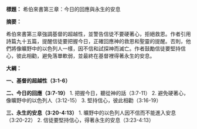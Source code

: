 **標題：** 希伯來書第三章：今日的回應與永生的安息

**摘要：**

希伯來書第三章強調基督的超越性，並警告信徒不要硬著心，拒絕救恩。作者引用詩篇九十五篇，提醒信徒要把握今日，正確回應神的救恩和聖靈的提醒。否則，他們將像曠野中的以色列人一樣，因不信和試探神而滅亡。作者鼓勵信徒要堅持信心，彼此相勸，避免落單軟弱，並最終在基督裡得著永生的安息。

**大綱：**

**一、基督的超越性（3:1-6）**

**二、今日的回應（3:7-19）**
    1. 把握今日，聽從神的話（3:7-11）
    2. 避免硬著心，像曠野中的以色列人（3:12-15）
    3. 堅持信心，彼此相勸（3:16-19）

**三、永生的安息（3:20-4:13）**
    1. 曠野中的以色列人因不信而不能進入安息（3:20-22）
    2. 信徒要堅持信心，得著永生的安息（3:23-4:13）
